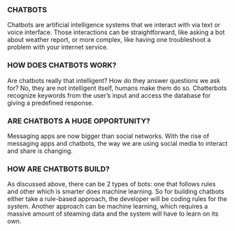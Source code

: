 ### CHATBOTS
Chatbots are artificial intelligence systems that we interact with via text or voice interface. Those interactions can be straightforward, like asking a bot about weather report, or more complex, like having one troubleshoot a problem with your internet service.


### HOW DOES CHATBOTS WORK?
Are chatbots really that intelligent? How do they answer questions we ask for? No, they are not intelligent itself, humans make them do so. Chatterbots recognize keywords from the user’s input and access the database for giving a predefined response.

### ARE CHATBOTS A HUGE OPPORTUNITY?
Messaging apps are now bigger than social networks. With the rise of messaging apps and chatbots, the way we are using social media to interact and share is changing.

### HOW ARE CHATBOTS BUILD?
As discussed above, there can be 2 types of bots: one that follows rules and other which is smarter does machine learning. So for building chatbots either take a rule-based approach, the developer will be coding rules for the system. Another approach can be machine learning, which requires a massive amount of steaming data and the system will have to learn on its own.

